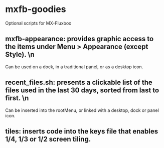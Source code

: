# mxfb-goodies

Optional scripts for MX-Fluxbox

## mxfb-appearance: provides graphic access to the items under Menu > Appearance (except Style). \n
Can be used on a dock, in a traditional panel, or as a desktop icon.

## recent_files.sh: presents a clickable list of the files used in the last 30 days, sorted from last to first. \n
Can be inserted into the rootMenu, or linked with a desktop, dock or panel icon.

## tiles: inserts code into the keys file that enables 1/4, 1/3 or 1/2 screen tiling.
